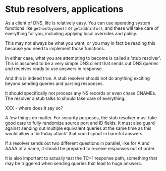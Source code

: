 # Stub resolvers, applications
As a client of DNS, life is relatively easy. You can use operating system
functions like `gethostbyname()` or `getaddrinfo()`, and these will take
care of everything for you, including applying local overrides and policy.

This may not always be what you want, or you may in fact be reading this
because you need to implement those functions.

In either case, what you are attempting to become is called a 'stub
resolver'. This is assumed to be a very simple DNS client that sends out DNS
queries and receives ready to use answers in response.

And this is indeed true. A stub resolver should not do anything exciting
beyond sending queries and parsing responses. 

It should specifically not process any NS records or even chase CNAMEs. The
resolver a stub talks to should take care of everything.

XXX - where does it say so?

A few things do matter. For security purposes, the stub resolver must take
good care to fully randomize source port and ID fields. It must also guard
against sending out multiple equivalent queries at the same time as this
would allow a 'birthday attack' that could spoof in harmful answers.

If a resolver sends out two different questions in parallel, like for A and
AAAA of a name, it should be prepared to receive responses out of order.

It is also important to actually test the TC=1 response path, something that
may be triggered when sending queries that lead to huge answers.

